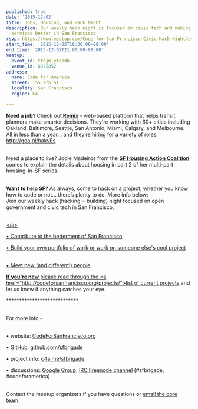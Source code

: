 ```yaml
---
published: true
date: '2015-12-02'
title: Jobs, Housing, and Hack Night
description: Our weekly hack night is focused on civic tech and making government
  services better in San Francisco
rsvp: https://www.meetup.com/Code-for-San-Francisco-Civic-Hack-Night/events/226027089/
start_time: '2015-12-02T18:30:00-08:00'
end_time: '2015-12-02T21:00:00-08:00'
meetup:
  event_id: ttdjmlytqbdb
  venue_id: 6325852
address:
  name: Code for America
  street: 155 9th St.
  locality: San Francisco
  region: CA

---
```

<!-- imported via scripts/generate-events-from-meetup -->
<p><b>Need a job? </b>Check out<b> <a href="http://goo.gl/QKREJH">Remix</a></b> - web-based platform that helps transit planners make smarter decisions. They're working with 60+ cities including Oakland, Baltimore, Seattle, San Antonio, Miami, Calgary, and Melbourne. All in less than a year… and they’re hiring for a variety of roles: <a href="http://goo.gl/hakvEs"><a href="http://goo.gl/hakvEs" class="linkified">http://goo.gl/hakvEs</a></a></p> <p><br/>Need a place to live? Jodie Madeiros from the <a href="http://www.sfhac.org/"><b>SF Housing Action Coalition</b></a> comes to explain the details about housing in part 2 of her multi-part housing-in-SF series.</p> <p><br/><b>Want to help SF? </b>As always, come to hack on a project, whether you know how to code or not… there’s plenty to do. More info below:<br/>Join our weekly hack (hacking = building) night focused on open government and civic tech in San Francisco. </p> <p><br/><a href="http://venturebeat.com/2013/05/16/homeless-to-hacker-how-the-maker-movement-changed-one-mans-life/">&lt;/a&gt;</p> <p>• Contribute to the betterment of San Francisco</p> <p>• Build your own portfolio of work or work on someone else's cool project</p> <p><br/>• Meet new (and different!) people</p> <p><b>If you're new</b> please read through the &lt;a href="http://codeforsanfrancisco.org/projects/"&gt;list of current projects</a> and let us know if anything catches your eye.</p> <p>****************************</p> <p><br/>For more info -</p> <p><br/>• website: <a href="http://www.codeforsanfrancisco.org">CodeForSanFrancisco.org</a></p> <p>• GitHub: <a href="https://www.github.com/sfbrigade">github.com/sfbrigade</a></p> <p>• project info: <a href="http://c4a.me/sfbrigade">c4a.me/sfbrigade</a></p> <p>• discussions: <a href="https://groups.google.com/forum/#!forum/code-for-san-francisco">Google Group</a>, <a href="http://webchat.freenode.net/">IRC Freenode channel</a> (#sfbrigade, #codeforamerica)</p> <p><br/>Contact the meetup organizers if you have questions or <a href="mailto:[masked]">email the core team</a>.</p> 
